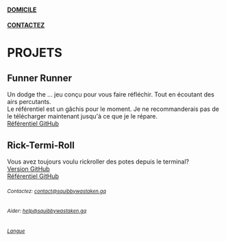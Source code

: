 #### [DOMICILE](https://fr.squibbywastaken.github.io/Squibby/fr/index.html)
#### [CONTACTEZ](https://fr.squibbywastaken.github.io/Squibby/fr/contact.html)
# PROJETS
## Funner Runner
Un dodge the ... jeu conçu pour vous faire réfléchir. Tout en écoutant des airs percutants. \
Le référentiel est un gâchis pour le moment. Je ne recommanderais pas de le télécharger maintenant jusqu'à ce que je le répare. \
[Référentiel GitHub](https://github.com/squibbywastaken/Funner-Runner)
## Rick-Termi-Roll
Vous avez toujours voulu rickroller des potes depuis le terminal? \
[Version GitHub](https://github.com/squibbywastaken/rick-termi-roll/releases/tag/no) \
[Référentiel GitHub](https://github.com/squibbywastaken/rick-termi-roll) 
###### <sub>Contactez: contact@squibbywastaken.gq</sub>
###### <sub>Aider: help@squibbywastaken.gq</sub>
###### <sub>[Langue](https://fr.squibbywastaken.gq/fr/langue.html)